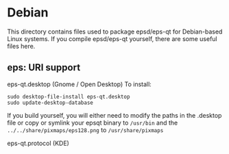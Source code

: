 
Debian
====================
This directory contains files used to package epsd/eps-qt
for Debian-based Linux systems. If you compile epsd/eps-qt yourself, there are some useful files here.

## eps: URI support ##


eps-qt.desktop  (Gnome / Open Desktop)
To install:

	sudo desktop-file-install eps-qt.desktop
	sudo update-desktop-database

If you build yourself, you will either need to modify the paths in
the .desktop file or copy or symlink your epsqt binary to `/usr/bin`
and the `../../share/pixmaps/eps128.png` to `/usr/share/pixmaps`

eps-qt.protocol (KDE)

